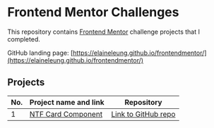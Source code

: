 # Frontend Mentor Challenges

This repository contains [Frontend Mentor](https://www.frontendmentor.io/challenges) challenge projects that I completed.

GitHub landing page: [https://elaineleung.github.io/frontendmentor/](https://elaineleung.github.io/frontendmentor/)

## Projects

| No. | Project name and link                                                                             | Repository |
| --- | ------------------------------------------------------------------------------------------------- | ---- |
| 1   | [NTF Card Component](https://github.com/fabianojunior1/Frontend-Mentor/tree/main/nft-preview-card-component)         | [Link to GitHub repo](https://github.com/fabianojunior1/Frontend-Mentor/tree/main/nft-preview-card-component) |
